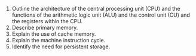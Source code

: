 1. Outline the architecture of the central processing unit (CPU) and the functions of the arithmetic logic unit (ALU) and the control unit (CU) and the registers within the CPU.
2. Describe primary memory.
3. Explain the use of cache memory.
4. Explain the machine instruction cycle.
5. Identify the need for persistent storage.